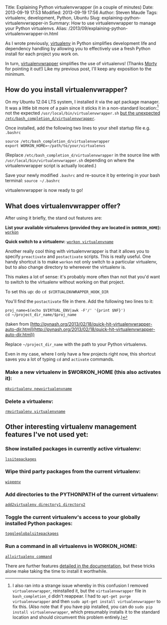 Title: Explaining Python virtualenvwrapper (in a couple of minutes)
Date: 2013-09-19 17:53
Modified: 2013-09-19 17:56
Author: Steven Maude
Tags: virtualenv, development, Python, Ubuntu
Slug: explaining-python-virtualenvwrapper-in
Summary: How to use virtualenvwrapper to manage your Python virtualenvs.
Alias: /2013/09/explaining-python-virtualenvwrapper-in.html

As I wrote previously,
[virtualenv](http://www.stevenmaude.co.uk/2013/08/explaining-python-virtualenv-in-under.html)
in Python simplifies development life and dependency handling by
allowing you to effectively use a fresh Python install for each project
you work on.

In turn, [virtualenvwrapper](http://virtualenvwrapper.readthedocs.org/)
simplifies the use of virtualenvs! (Thanks
[Morty](https://twitter.com/morty_uk) for pointing it out!) Like my
previous post, I'll keep any exposition to the minimum.

## How do you install virtualenvwrapper?

On my Ubuntu 12.04 LTS system, I installed it via the apt package
manager. It was a little bit more of a pain since it sticks it in a
non-standard location:[^1] not the expected
`/usr/local/bin/virtualenvwrapper.sh`
[but the unexpected `/etc/bash_completion_d/virtualenvwrapper`](http://askubuntu.com/questions/251378/where-is-virtualenvwrapper-sh).

Once installed, add the following two lines to
your shell startup file e.g. `.bashrc`

```shell
source /etc/bash_completion_d/virtualenvwrapper
export WORKON_HOME=~/path/to/your/virtualenvs
```

(Replace `/etc/bash_completion_d/virtualenvwrapper` in the source line with
`/usr/local/bin/virtualenvwrapper.sh`
depending on where the virtualenvwrapper script is actually located.)

Save your newly modified `.bashrc` and re-source it by entering in your
bash terminal: `source ~/.bashrc`

virtualenvwrapper is now ready to go!

## What does virtualenvwrapper offer?

After using it briefly, the stand out features are:

**List your available virtualenvs (provided they are located in
`$WORKON_HOME`):**
[`workon`](http://virtualenvwrapper.readthedocs.org/en/latest/command_ref.html#workon)

**Quick switch to a virtualenv:**
[`workon virtualenvname`](http://virtualenvwrapper.readthedocs.org/en/latest/command_ref.html#workon)

Another really cool thing with virtualenvwrapper is that it allows you
to specify `preactivate` and `postactivate`
scripts. This is really useful. One handy shortcut is to make
`workon`
not only switch to a particular virtualenv, but to also change directory
to whereever the virtualenv is.

This makes a lot of sense: it's probably more often than not that you'd
want to switch to the virtualenv without working on that project.

To set this up: do
`cd $VIRTUALENVWRAPPER_HOOK_DIR`

You'll find the `postactivate`
file in there. Add the following two lines to it:

```shell
proj_name=$(echo $VIRTUAL_ENV|awk -F'/' '{print $NF}')
cd ~/project_dir_name/$proj_name
```

(taken from
[http://pynash.org/2013/02/18/quick-hit-virtualenvwrapper-auto-dir.html](http://pynash.org/2013/02/18/quick-hit-virtualenvwrapper-auto-dir.html))

Replace
`~/project_dir_name`
with the path to your Python virtualenvs.

Even in my case, where I only have a few projects right now, this
shortcut saves you a lot of typing `cd` and `activate` commands.

### Make a new virtualenv in $WORKON_HOME (this also activates it):
[`mkvirtualenv newvirtualenvname`](http://virtualenvwrapper.readthedocs.org/en/latest/command_ref.html#mkvirtualenv)

### Delete a virtualenv:
[`rmvirtualenv virtualenvname`](http://virtualenvwrapper.readthedocs.org/en/latest/command_ref.html#rmvirtualenv)

## Other interesting virtualenv management features I've not used yet:

### Show installed packages in currently active virtualenv:
[`lssitepackages`](http://virtualenvwrapper.readthedocs.org/en/latest/command_ref.html#lssitepackages)

### Wipe third party packages from the current virtualenv:
[`wipeenv`](http://virtualenvwrapper.readthedocs.org/en/latest/command_ref.html#wipeenv)

### Add directories to the PYTHONPATH of the current virtualenv:
[`add2virtualenv directory1 directory2`](http://virtualenvwrapper.readthedocs.org/en/latest/command_ref.html#add2virtualenv)

### Toggle the current virtualenv's access to your globally installed Python packages:
[`toggleglobalsitepackages`](http://virtualenvwrapper.readthedocs.org/en/latest/command_ref.html#toggleglobalsitepackages)

### Run a command in all virtualenvs in WORKON_HOME:
[`allvirtualenv command`](http://virtualenvwrapper.readthedocs.org/en/latest/command_ref.html#allvirtualenv)

There are further features [detailed in the
documentation](http://virtualenvwrapper.readthedocs.org/), but these
tricks alone make taking the time to install it worthwhile.

[^1]: I also ran into a strange issue
whereby in this confusion I removed `virtualenvwrapper`, reinstalled it,
but the `virtualenvwrapper` file in `bash_completion_d` didn't reappear. I
had to `apt-get purge virtualenvwrapper` and then
`sudo apt-get install virtualenvwrapper` to fix this. (Also note that if you
have pip installed, you can do
`sudo pip install virtualenvwrapper`, which presumably installs it to the
standard location and should circumvent this problem entirely.)
